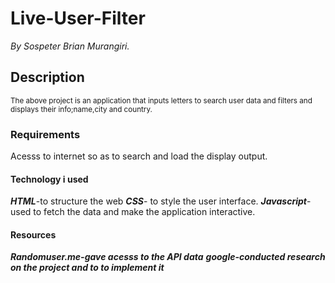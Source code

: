 # Live-User-Filter
*By Sospeter Brian Murangiri.*
## Description
<sub>The above project is an application that inputs letters to search user
  data and filters and displays their info;name,city and country.</sub>
### Requirements
Acesss to internet so as to search and load the display output.

#### Technology i used
***HTML***-to structure the web
***CSS***- to style the user interface.
***Javascript***- used to fetch the data and make the application interactive.
#### Resources
***Randomuser.me-gave acesss to the API data***
***google-conducted research on the project and to to implement it***

